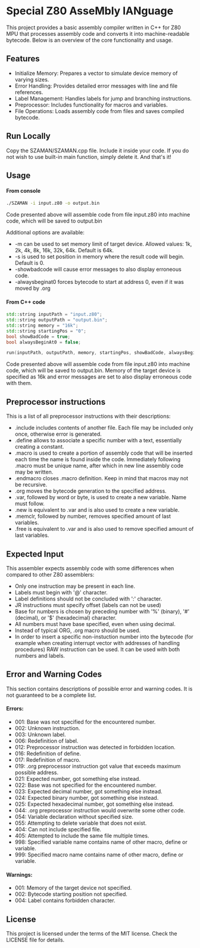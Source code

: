 
# Special Z80 AsseMbly lANguage

This project provides a basic assembly compiler written in C++ for Z80 MPU that processes assembly code and converts it into machine-readable bytecode. Below is an overview of the core functionality and usage.
## Features

- Initialize Memory: Prepares a vector to simulate device memory of varying sizes.
- Error Handling: Provides detailed error messages with line and file references.
- Label Management: Handles labels for jump and branching instructions.
- Preprocessor: Includes functionality for macros and variables.
- File Operations: Loads assembly code from files and saves compiled bytecode.


## Run Locally
Copy the SZAMAN/SZAMAN.cpp file. Include it inside your code. If you do not wish to use built-in main function, simply delete it. And that's it!
## Usage

#### From console
```bash
./SZAMAN -i input.z80 -o output.bin
```

Code presented above will assemble code from file input.z80 into machine code, which will be saved to output.bin

Additional options are available:
- -m can be used to set memory limit of target device. Allowed values: 1k, 2k, 4k, 8k, 16k, 32k, 64k. Default is 64k.
- -s is used to set position in memory where the result code will begin. Default is 0.
- -showbadcode will cause error messages to also display erroneous code.
- -alwaysbeginat0 forces bytecode to start at address 0, even if it was moved by .org

#### From C++ code
```c++
std::string inputPath = "input.z80";
std::string outputPath = "output.bin";
std::string memory = "16k";
std::string startingPos = "0";
bool showBadCode = true;
bool alwaysBeginAt0 = false;

run(inputPath, outputPath, memory, startingPos, showBadCode, alwaysBeginAt0);
```

Code presented above will assemble code from file input.z80 into machine code, which will be saved to output.bin. Memory of the target device is specified as 16k and error messages are set to also display erroneous code with them.

## Preprocessor instructions

This is a list of all preprocessor instructions with their descriptions:
- .include includes contents of another file. Each file may be included only once, otherwise error is generated.
- .define allows to associate a specific number with a text, essentially creating a constant.
- .macro is used to create a portion of assembly code that will be inserted each time the name is found inside the code. Immediately following .macro must be unique name, after which in new line assembly code may be written.
- .endmacro closes .macro definition. Keep in mind that macros may not be recursive.
- .org moves the bytecode generation to the specified address.
- .var, followed by word or byte, is used to create a new variable. Name must follow.
- .new is equivalent to .var and is also used to create a new variable.
- .memclr, followed by number, removes specified amount of last variables.
- .free is equivalent to .var and is also used to remove specified amount of last variables.

## Expected Input

This assembler expects assembly code with some differences when compared to other Z80 assemblers:
- Only one instruction may be present in each line.
- Labels must begin with '@' character.
- Label definitions should not be concluded with ':' character.
- JR instructions must specify offset (labels can not be used)
- Base for numbers is chosen by preceding number with '%' (binary), '#' (decimal), or '$' (hexadecimal) character.
- All numbers must have base specified, even when using decimal.
- Instead of typical ORG, .org macro should be used.
- In order to insert a specific non-instuction number into the bytecode (for example when creating interrupt vector with addresses of handling procedures) RAW instruction can be used. It can be used with both numbers and labels.

## Error and Warning Codes

This section contains descriptions of possible error and warning codes. It is not guaranteed to be a complete list.

#### Errors:
- 001: Base was not specified for the encountered number.
- 002: Unknown instruction.
- 003: Unknown label.
- 006: Redefinition of label.
- 012: Preprocessor instruction was detected in forbidden location.
- 016: Redefinition of define.
- 017: Redefinition of macro.
- 019: .org preprocessor instruction got value that exceeds maximum possible address.
- 021: Expected number, got something else instead.
- 022: Base was not specified for the encountered number.
- 023: Expected decimal number, got something else instead.
- 024: Expected binary number, got something else instead.
- 025: Expected hexadecimal number, got something else instead.
- 044: .org preprocessor instruction would overwrite some other code.
- 054: Variable declaration without specified size.
- 055: Attempting to delete variable that does not exist.
- 404: Can not include specified file.
- 405: Attempted to include the same file multiple times.
- 998: Specified variable name contains name of other macro, define or variable.
- 999: Specified macro name contains name of other macro, define or variable.

#### Warnings:
- 001: Memory of the target device not specified.
- 002: Bytecode starting position not specified.
- 004: Label contains forbidden character.
## License

This project is licensed under the terms of the MIT license. Check the LICENSE file for details.


